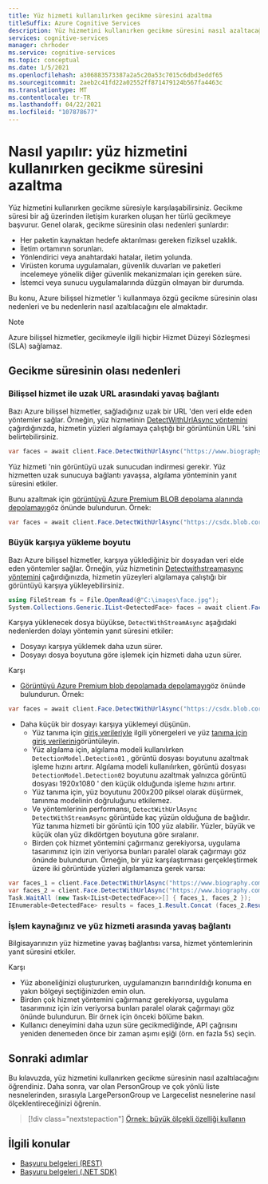 ```yaml
---
title: Yüz hizmeti kullanılırken gecikme süresini azaltma
titleSuffix: Azure Cognitive Services
description: Yüz hizmetini kullanırken gecikme süresini nasıl azaltacağınızı öğrenin.
services: cognitive-services
manager: chrhoder
ms.service: cognitive-services
ms.topic: conceptual
ms.date: 1/5/2021
ms.openlocfilehash: a306883573387a2a5c20a53c7015c6dbd3eddf65
ms.sourcegitcommit: 2aeb2c41fd22a02552ff871479124b567fa4463c
ms.translationtype: MT
ms.contentlocale: tr-TR
ms.lasthandoff: 04/22/2021
ms.locfileid: "107878677"
---
```

# <a name="how-to-mitigate-latency-when-using-the-face-service"></a>Nasıl yapılır: yüz hizmetini kullanırken gecikme süresini azaltma

Yüz hizmetini kullanırken gecikme süresiyle karşılaşabilirsiniz. Gecikme süresi bir ağ üzerinden iletişim kurarken oluşan her türlü gecikmeye başvurur. Genel olarak, gecikme süresinin olası nedenleri şunlardır:
- Her paketin kaynaktan hedefe aktarılması gereken fiziksel uzaklık.
- İletim ortamının sorunları.
- Yönlendirici veya anahtardaki hatalar, iletim yolunda.
- Virüsten koruma uygulamaları, güvenlik duvarları ve paketleri incelemeye yönelik diğer güvenlik mekanizmaları için gereken süre.
- İstemci veya sunucu uygulamalarında düzgün olmayan bir durumda.

Bu konu, Azure bilişsel hizmetler 'i kullanmaya özgü gecikme süresinin olası nedenleri ve bu nedenlerin nasıl azaltılacağını ele almaktadır.

> [!NOTE]
> Azure bilişsel hizmetler, gecikmeyle ilgili hiçbir Hizmet Düzeyi Sözleşmesi (SLA) sağlamaz.

## <a name="possible-causes-of-latency"></a>Gecikme süresinin olası nedenleri

### <a name="slow-connection-between-the-cognitive-service-and-a-remote-url"></a>Bilişsel hizmet ile uzak URL arasındaki yavaş bağlantı

Bazı Azure bilişsel hizmetler, sağladığınız uzak bir URL 'den veri elde eden yöntemler sağlar. Örneğin, yüz hizmetinin [DetectWithUrlAsync yöntemini](/dotnet/api/microsoft.azure.cognitiveservices.vision.face.faceoperationsextensions.detectwithurlasync#Microsoft_Azure_CognitiveServices_Vision_Face_FaceOperationsExtensions_DetectWithUrlAsync_Microsoft_Azure_CognitiveServices_Vision_Face_IFaceOperations_System_String_System_Nullable_System_Boolean__System_Nullable_System_Boolean__System_Collections_Generic_IList_System_Nullable_Microsoft_Azure_CognitiveServices_Vision_Face_Models_FaceAttributeType___System_String_System_Nullable_System_Boolean__System_String_System_Threading_CancellationToken_) çağırdığınızda, hizmetin yüzleri algılamaya çalıştığı bir görüntünün URL 'sini belirtebilirsiniz.

```csharp
var faces = await client.Face.DetectWithUrlAsync("https://www.biography.com/.image/t_share/MTQ1MzAyNzYzOTgxNTE0NTEz/john-f-kennedy---mini-biography.jpg");
```

Yüz hizmeti 'nin görüntüyü uzak sunucudan indirmesi gerekir. Yüz hizmetten uzak sunucuya bağlantı yavaşsa, algılama yönteminin yanıt süresini etkiler.

Bunu azaltmak için [görüntüyü Azure Premium BLOB depolama alanında depolamayı](../../../storage/blobs/storage-upload-process-images.md?tabs=dotnet)göz önünde bulundurun. Örnek:

``` csharp
var faces = await client.Face.DetectWithUrlAsync("https://csdx.blob.core.windows.net/resources/Face/Images/Family1-Daughter1.jpg");
```

### <a name="large-upload-size"></a>Büyük karşıya yükleme boyutu

Bazı Azure bilişsel hizmetler, karşıya yüklediğiniz bir dosyadan veri elde eden yöntemler sağlar. Örneğin, yüz hizmetinin [Detectwithstreamasync yöntemini](/dotnet/api/microsoft.azure.cognitiveservices.vision.face.faceoperationsextensions.detectwithstreamasync#Microsoft_Azure_CognitiveServices_Vision_Face_FaceOperationsExtensions_DetectWithStreamAsync_Microsoft_Azure_CognitiveServices_Vision_Face_IFaceOperations_System_IO_Stream_System_Nullable_System_Boolean__System_Nullable_System_Boolean__System_Collections_Generic_IList_System_Nullable_Microsoft_Azure_CognitiveServices_Vision_Face_Models_FaceAttributeType___System_String_System_Nullable_System_Boolean__System_String_System_Threading_CancellationToken_) çağırdığınızda, hizmetin yüzeyleri algılamaya çalıştığı bir görüntüyü karşıya yükleyebilirsiniz.

```csharp
using FileStream fs = File.OpenRead(@"C:\images\face.jpg");
System.Collections.Generic.IList<DetectedFace> faces = await client.Face.DetectWithStreamAsync(fs, detectionModel: DetectionModel.Detection02);
```

Karşıya yüklenecek dosya büyükse, `DetectWithStreamAsync` aşağıdaki nedenlerden dolayı yöntemin yanıt süresini etkiler:
- Dosyayı karşıya yüklemek daha uzun sürer.
- Dosyayı dosya boyutuna göre işlemek için hizmeti daha uzun sürer.

Karşı
- [Görüntüyü Azure Premium blob depolamada depolamayı](../../../storage/blobs/storage-upload-process-images.md?tabs=dotnet)göz önünde bulundurun. Örnek:
``` csharp
var faces = await client.Face.DetectWithUrlAsync("https://csdx.blob.core.windows.net/resources/Face/Images/Family1-Daughter1.jpg");
```
- Daha küçük bir dosyayı karşıya yüklemeyi düşünün.
    - Yüz tanıma için [giriş verileriyle](../concepts/face-detection.md#input-data) ilgili yönergeleri ve yüz [tanıma için giriş verilerini](../concepts/face-recognition.md#input-data)görüntüleyin.
    - Yüz algılama için, algılama modeli kullanılırken `DetectionModel.Detection01` , görüntü dosyası boyutunu azaltmak işleme hızını artırır. Algılama modeli kullanılırken, görüntü dosyası `DetectionModel.Detection02` boyutunu azaltmak yalnızca görüntü dosyası 1920x1080 ' den küçük olduğunda işleme hızını artırır.
    - Yüz tanıma için, yüz boyutunu 200x200 piksel olarak düşürmek, tanınma modelinin doğruluğunu etkilemez.
    - Ve yöntemlerinin performansı, `DetectWithUrlAsync` `DetectWithStreamAsync` görüntüde kaç yüzün olduğuna de bağlıdır. Yüz tanıma hizmeti bir görüntü için 100 yüz alabilir. Yüzler, büyük ve küçük olan yüz dikdörtgen boyutuna göre sıralanır.
    - Birden çok hizmet yöntemini çağırmanız gerekiyorsa, uygulama tasarımınız için izin veriyorsa bunları paralel olarak çağırmayı göz önünde bulundurun. Örneğin, bir yüz karşılaştırması gerçekleştirmek üzere iki görüntüde yüzleri algılamanıza gerek varsa:
```csharp
var faces_1 = client.Face.DetectWithUrlAsync("https://www.biography.com/.image/t_share/MTQ1MzAyNzYzOTgxNTE0NTEz/john-f-kennedy---mini-biography.jpg");
var faces_2 = client.Face.DetectWithUrlAsync("https://www.biography.com/.image/t_share/MTQ1NDY3OTIxMzExNzM3NjE3/john-f-kennedy---debating-richard-nixon.jpg");
Task.WaitAll (new Task<IList<DetectedFace>>[] { faces_1, faces_2 });
IEnumerable<DetectedFace> results = faces_1.Result.Concat (faces_2.Result);
```

### <a name="slow-connection-between-your-compute-resource-and-the-face-service"></a>İşlem kaynağınız ve yüz hizmeti arasında yavaş bağlantı

Bilgisayarınızın yüz hizmetine yavaş bağlantısı varsa, hizmet yöntemlerinin yanıt süresini etkiler.

Karşı
- Yüz aboneliğinizi oluştururken, uygulamanızın barındırıldığı konuma en yakın bölgeyi seçtiğinizden emin olun.
- Birden çok hizmet yöntemini çağırmanız gerekiyorsa, uygulama tasarımınız için izin veriyorsa bunları paralel olarak çağırmayı göz önünde bulundurun. Bir örnek için önceki bölüme bakın.
- Kullanıcı deneyimini daha uzun süre gecikmediğinde, API çağrısını yeniden denemeden önce bir zaman aşımı eşiği (örn. en fazla 5s) seçin.

## <a name="next-steps"></a>Sonraki adımlar

Bu kılavuzda, yüz hizmetini kullanırken gecikme süresinin nasıl azaltılacağını öğrendiniz. Daha sonra, var olan PersonGroup ve çok yönlü liste nesnelerinden, sırasıyla LargePersonGroup ve Largecelist nesnelerine nasıl ölçeklentireceğinizi öğrenin.

> [!div class="nextstepaction"]
> [Örnek: büyük ölçekli özelliği kullanın](how-to-use-large-scale.md)

## <a name="related-topics"></a>İlgili konular

- [Başvuru belgeleri (REST)](https://westus.dev.cognitive.microsoft.com/docs/services/563879b61984550e40cbbe8d/operations/563879b61984550f30395236)
- [Başvuru belgeleri (.NET SDK)](/dotnet/api/overview/azure/cognitiveservices/client/faceapi)
